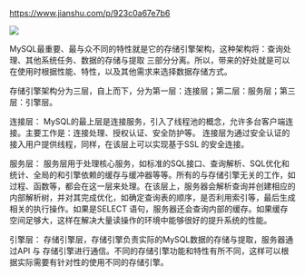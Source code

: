 https://www.jianshu.com/p/923c0a67e7b6

![](https://note.youdao.com/yws/api/personal/file/3E78A0A6E3E04E93BD7F36303BE804C9?method=download&shareKey=9cdf97d850d63f0936bc8524a9ee3bcd)

MySQL最重要、最与众不同的特性就是它的存储引擎架构，这种架构将：查询处理、其他系统任务、数据的存储与提取 三部分分离。所以，带来的好处就是可以在使用时根据性能、特性，以及其他需求来选择数据存储方式。

存储引擎架构分为三层，自上而下，分为第一层：连接层；第二层：服务层；第三层：引擎层。

连接层：
MySQL的最上层是连接服务，引入了线程池的概念，允许多台客户端连接。主要工作是：连接处理、授权认证、安全防护等。
连接层为通过安全认证的接入用户提供线程，同样，在该层上可以实现基于SSL 的安全连接。

服务层：
服务层用于处理核心服务，如标准的SQL接口、查询解析、SQL优化和统计、全局的和引擎依赖的缓存与缓冲器等等。所有的与存储引擎无关的工作，如过程、函数等，都会在这一层来处理。在该层上，服务器会解析查询并创建相应的内部解析树，并对其完成优化，如确定查询表的顺序，是否利用索引等，最后生成相关的执行操作。如果是SELECT 语句，服务器还会查询内部的缓存。如果缓存空间足够大，这样在解决大量读操作的环境中能够很好的提升系统的性能。

引擎层：
存储引擎层，存储引擎负责实际的MySQL数据的存储与提取，服务器通过API 与 存储引擎进行通信。不同的存储引擎功能和特性有所不同，这样可以根据实际需要有针对性的使用不同的存储引擎。
